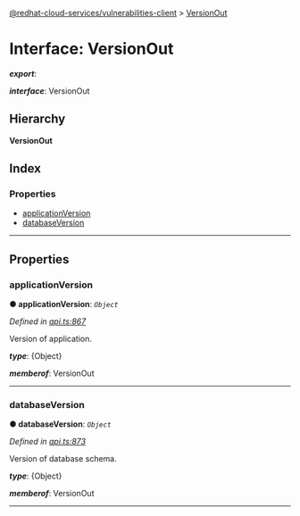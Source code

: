 [@redhat-cloud-services/vulnerabilities-client](../README.md) > [VersionOut](../interfaces/versionout.md)

# Interface: VersionOut

*__export__*: 

*__interface__*: VersionOut

## Hierarchy

**VersionOut**

## Index

### Properties

* [applicationVersion](versionout.md#applicationversion)
* [databaseVersion](versionout.md#databaseversion)

---

## Properties

<a id="applicationversion"></a>

###  applicationVersion

**● applicationVersion**: *`Object`*

*Defined in [api.ts:867](https://github.com/RedHatInsights/javascript-clients/blob/master/packages/vulnerabilities/api.ts#L867)*

Version of application.

*__type__*: {Object}

*__memberof__*: VersionOut

___
<a id="databaseversion"></a>

###  databaseVersion

**● databaseVersion**: *`Object`*

*Defined in [api.ts:873](https://github.com/RedHatInsights/javascript-clients/blob/master/packages/vulnerabilities/api.ts#L873)*

Version of database schema.

*__type__*: {Object}

*__memberof__*: VersionOut

___


